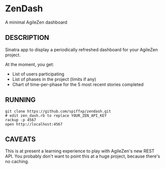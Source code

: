 ZenDash
=======

A minimal AgileZen dashboard

## DESCRIPTION

Sinatra app to display a periodically refreshed dashboard for your AgileZen project.

At the moment, you get:

- List of users participating
- List of phases in the project (limits if any)
- Chart of time-per-phase for the 5 most recent stories completed

## RUNNING

    git clone https://github.com/spiffxp/zendash.git
    # edit zen_dash.rb to replace YOUR_ZEN_API_KEY
    rackup -p 4567
    open http://localhost:4567

## CAVEATS

This is at present a learning experience to play with AgileZen's new REST API.  You probably don't want to point this at a huge project, because there's no caching.

